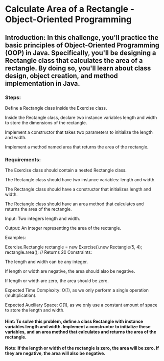 # Calculate Area of a Rectangle - Object-Oriented Programming
## Introduction: In this challenge, you'll practice the basic principles of Object-Oriented Programming (OOP) in Java. Specifically, you'll be designing a Rectangle class that calculates the area of a rectangle. By doing so, you'll learn about class design, object creation, and method implementation in Java.

### Steps:

Define a Rectangle class inside the Exercise class.

Inside the Rectangle class, declare two instance variables length and width to store the dimensions of the rectangle.

Implement a constructor that takes two parameters to initialize the length and width.

Implement a method named area that returns the area of the rectangle.

### Requirements:

The Exercise class should contain a nested Rectangle class.

The Rectangle class should have two instance variables: length and width.

The Rectangle class should have a constructor that initializes length and width.

The Rectangle class should have an area method that calculates and returns the area of the rectangle.

Input: Two integers length and width.

Output: An integer representing the area of the rectangle.

Examples:

Exercise.Rectangle rectangle = new Exercise().new Rectangle(5, 4);
rectangle.area(); // Returns 20
Constraints:

The length and width can be any integer.

If length or width are negative, the area should also be negative.

If length or width are zero, the area should be zero.

Expected Time Complexity: O(1), as we only perform a single operation (multiplication).

Expected Auxiliary Space: O(1), as we only use a constant amount of space to store the length and width.

#### Hint: To solve this problem, define a class Rectangle with instance variables length and width. Implement a constructor to initialize these variables, and an area method that calculates and returns the area of the rectangle.

#### Note: If the length or width of the rectangle is zero, the area will be zero. If they are negative, the area will also be negative.